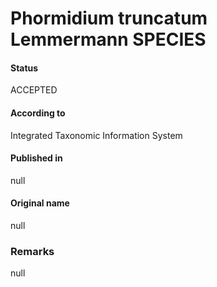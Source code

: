 Phormidium truncatum Lemmermann SPECIES
=======

#### Status
ACCEPTED

#### According to
Integrated Taxonomic Information System

#### Published in
null

#### Original name
null

### Remarks
null